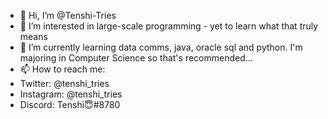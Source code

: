 - 👋 Hi, I’m @Tenshi-Tries
- 👀 I’m interested in large-scale programming - yet to learn what that truly means
- 🌱 I’m currently learning data comms, java, oracle sql and python. I'm majoring in Computer Science so that's recommended...
- 📫 How to reach me:
-   Twitter: @tenshi_tries
-   Instagram: @tenshi_tries
-   Discord: Tenshi😇#8780

<!---
Tenshi-Tries/Tenshi-Tries is a ✨ special ✨ repository because its `README.md` (this file) appears on your GitHub profile.
You can click the Preview link to take a look at your changes.
--->
